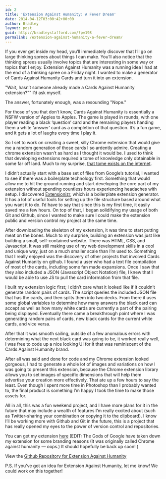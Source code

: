 ```yaml
---
id: 2
title: 'Extension Against Humanity: A Fever Dream'
date: 2014-04-12T03:00:42+00:00
author: Bradley
layout: post
guid: http://bradleystafford.com/?p=198
permalink: /extension-against-humanity-a-fever-dream/
---
```


If you ever get inside my head, you’ll immediately discover that I’ll go on large thinking sprees about things I can make. You’ll also notice that the thinking sprees usually involve topics that are interesting in some way or topics that I enjoy. Extension Against Humanity was a running idea I had at the end of a thinking spree on a Friday night. I wanted to make a generator of Cards Against Humanity Cards and turn it into an extension.

"Wait, hasn’t someone already made a Cards Against Humanity extension?"" I’d ask myself.

The answer, fortunately enough, was a resounding "Nope."

<!--more-->

For those of you that don’t know, Cards Against Humanity is essentially a NSFW version of Apples to Apples. The game is played in rounds, with one player reading a black ‘question’ card and the remaining players handing them a white ‘answer’ card as a completion of that question. It’s a fun game, and it gets a lot of laughs every time I play it.

So I set to work on creating a sweet, silly Chrome extension that would give me a random generation of those cards I so ardently admire. Creating a chrome extension wasn’t as hard as I thought it would be. I used to think that developing extensions required a tome of knowledge only obtainable in some far off land. Much to my surprise, [that tome exists on the internet](https://developer.chrome.com/extensions/getstarted).

I didn’t actually start with a base set of files from Google’s tutorial, I wanted to see if there was a boilerplate technology first. Something that would allow me to hit the ground running and start developing the core part of my extension without spending countless hours experiencing headaches with setup. I discovered [Extensionizr](http://extensionizr.com/), which is a boilerplate extension generator. It has a lot of useful tools for setting up the file structure based around what you want it to do. I’d have to say that since this is my first time, it easily saved me a few hours. On top of that, I began solidifying my usage of both Git and Github, since I wanted to make sure I could make the extension public and version control my project at the same time.

After downloading the skeleton of my extension, it was time to start putting meat on the bones. Much to my surprise, building an extension was just like building a small, self-contained website. There was HTML, CSS, and Javascript. It was still making use of my web development skills in a cool and unique way, just on a much smaller scale than I’m used to. Something that I really enjoyed was the discovery of other projects that involved Cards Against Humanity on github. I found a user who had a text file compilation of most of the cards, including some fan made expansions. Once I saw that they also included a JSON (Javascript Object Notation) file, I knew that I would be able to use JS to pull the card information from that file.

I built my extension logic first; I didn’t care what it looked like if it couldn’t generate random pairs of cards. The script queries the included JSON file that has the cards, and then splits them into two decks. From there it uses some global variables to determine how many answers the black card can accept as well as how many white cards are currently a part of the pairing being displayed. Eventually there came a breakthrough point where I was generating random pairs of cards, new black cards for the current white cards, and vice versa.

After that it was smooth sailing, outside of a few anomalous errors with determining what the next black card was going to be, it worked really well, I was free to code up a nice looking UI for it that was reminiscent of the Cards Against Humanity brand.

After all was said and done for code and my Chrome extension looked gorgeous, I had to generate a whole lot of images and variations on how I was going to present this extension, because the Chrome extension library allows you to set images of specific dimensions that will help them advertise your creation more effectively. That ate up a few hours to say the least. Even though I spent more time in Photoshop than I probably wanted to, the final product is something I’m happy I took the time to make those assets for.

All in all, this was a fun weekend project, and I have more plans for it in the future that may include a wealth of features I’m really excited about (such as Twitter-sharing your combination or copying it to the clipboard). I know I’ll be working more with Github and Git in the future, this is a project that has really opened my eyes to the power of version control and repositories.

You can get my extension [here](https://chrome.google.com/webstore/detail/chrome-against-humanity/elijdemekphbocjmngdkfpmcgppdkmjf) (EDIT: The Gods of Google have taken down my extension for some branding reasons (It was originally called Chrome against humanity &#8212; oops.) It should hopefully be back up soon! )

View the [Github Repository for Extension Against Humanity](https://github.com/Morklympious/Chromeagainsthumanity)

P.S. If you’ve got an idea for Extension Against Humanity, let me know! We could work on this together!
